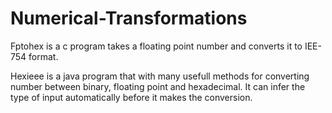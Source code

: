 # Numerical-Transformations

Fptohex is a c program takes a floating point number and converts it to IEE-754 format.

Hexieee is a java program that with many usefull methods for converting number between binary, floating point and hexadecimal.
It can infer the type of input automatically before it makes the conversion.
